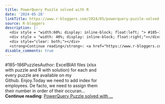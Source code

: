 ```yaml
---
title: PowerQuery Puzzle solved with R
date: '2024-05-28'
linkTitle: https://www.r-bloggers.com/2024/05/powerquery-puzzle-solved-with-r-27/
source: R-bloggers
description: |-
  <div style = "width:60%; display: inline-block; float:left; "> #185–186PuzzlesAuthor: ExcelBIAll files (xlsx with puzzle and R with solution) for each and every puzzle are available on my Github. Enjoy.Today we need to add index for employees. De facto, we need to assign them their number in order of their occuran...</div>
  <div style = "width: 40%; display: inline-block; float:right;"></div>
  <div style="clear: both;"></div>
  <strong>Continue reading</strong>: <a href="https://www.r-bloggers.com/2024/05/powerquery-puzzle-solved-with-r-27/">PowerQuery Puzzle solved with ...
disable_comments: true
---
```

<div style = "width:60%; display: inline-block; float:left; "> #185–186PuzzlesAuthor: ExcelBIAll files (xlsx with puzzle and R with solution) for each and every puzzle are available on my Github. Enjoy.Today we need to add index for employees. De facto, we need to assign them their number in order of their occuran...</div>
<div style = "width: 40%; display: inline-block; float:right;"></div>
<div style="clear: both;"></div>
<strong>Continue reading</strong>: <a href="https://www.r-bloggers.com/2024/05/powerquery-puzzle-solved-with-r-27/">PowerQuery Puzzle solved with ...